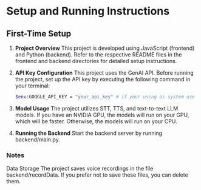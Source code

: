 # Setup and Running Instructions

## First-Time Setup

1. **Project Overview**
  This project is developed using JavaScript (frontend) and Python (backend). Refer to the respective README files in the frontend and backend directories for detailed setup instructions.

2. **API Key Configuration**
  This project uses the GenAI API. Before running the project, set up the API key by executing the following command in your terminal:

   ```bash
   $env:GOOGLE_API_KEY = "your_api_key" # if your using os system use this instead --> export GENAI_API_KEY="AIzaSyB3r5lNVV0qnt3Jk1sBOpe9a3RBUe3vVHo"

3. **Model Usage**
  The project utilizes STT, TTS, and text-to-text LLM models. If you have an NVIDIA GPU, the models will run on your GPU, which will be faster. Otherwise, the models will run on your CPU.

4. **Running the Backend**
Start the backend server by running backend/main.py.

### Notes
Data Storage
The project saves voice recordings in the file backend/recordData. If you prefer not to save these files, you can delete them.
